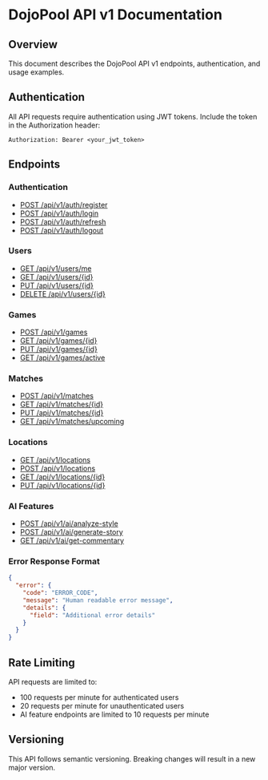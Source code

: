 # DojoPool API v1 Documentation

## Overview
This document describes the DojoPool API v1 endpoints, authentication, and usage examples.

## Authentication
All API requests require authentication using JWT tokens. Include the token in the Authorization header:
```
Authorization: Bearer <your_jwt_token>
```

## Endpoints

### Authentication
- [POST /api/v1/auth/register](auth/register.md)
- [POST /api/v1/auth/login](auth/login.md)
- [POST /api/v1/auth/refresh](auth/refresh.md)
- [POST /api/v1/auth/logout](auth/logout.md)

### Users
- [GET /api/v1/users/me](users/me.md)
- [GET /api/v1/users/{id}](users/get.md)
- [PUT /api/v1/users/{id}](users/update.md)
- [DELETE /api/v1/users/{id}](users/delete.md)

### Games
- [POST /api/v1/games](games/create.md)
- [GET /api/v1/games/{id}](games/get.md)
- [PUT /api/v1/games/{id}](games/update.md)
- [GET /api/v1/games/active](games/active.md)

### Matches
- [POST /api/v1/matches](games/matches/create.md)
- [GET /api/v1/matches/{id}](games/matches/get.md)
- [PUT /api/v1/matches/{id}](games/matches/update.md)
- [GET /api/v1/matches/upcoming](games/matches/upcoming.md)

### Locations
- [GET /api/v1/locations](venues/list.md)
- [POST /api/v1/locations](venues/create.md)
- [GET /api/v1/locations/{id}](venues/get.md)
- [PUT /api/v1/locations/{id}](venues/update.md)

### AI Features
- [POST /api/v1/ai/analyze-style](narrative/analyze-style.md)
- [POST /api/v1/ai/generate-story](narrative/generate-story.md)
- [GET /api/v1/ai/get-commentary](narrative/get-commentary.md)

### Error Response Format
```json
{
  "error": {
    "code": "ERROR_CODE",
    "message": "Human readable error message",
    "details": {
      "field": "Additional error details"
    }
  }
}
```

## Rate Limiting
API requests are limited to:
- 100 requests per minute for authenticated users
- 20 requests per minute for unauthenticated users
- AI feature endpoints are limited to 10 requests per minute

## Versioning
This API follows semantic versioning. Breaking changes will result in a new major version.